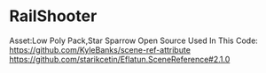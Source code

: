 # RailShooter
Asset:Low Poly Pack,Star Sparrow 
Open Source Used In This Code:
https://github.com/KyleBanks/scene-ref-attribute
https://github.com/starikcetin/Eflatun.SceneReference#2.1.0
